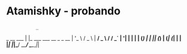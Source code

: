 # Atamishky - probando

               _                       
 _ __   ___   | |_ ___   ___ __ _ _ __ 
| '_ \ / _ \  | __/ _ \ / __/ _` | '__|
| | | | (_) | | || (_) | (_| (_| | |   
|_| |_|\___/   \__\___/ \___\__,_|_|   
                                       
